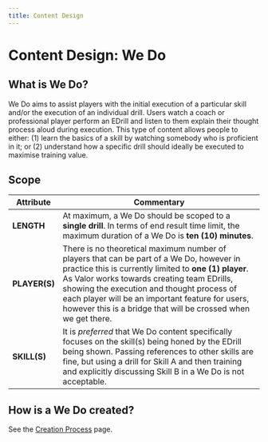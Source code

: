 ```yaml
---
title: Content Design
---
```


# Content Design: We Do

## What is We Do?

We Do aims to assist players with the initial execution of a particular skill and/or the execution of an individual drill. Users watch a coach or professional player perform an EDrill and listen to them explain their thought process aloud during execution. This type of content allows people to either: (1) learn the basics of a skill by watching somebody who is proficient in it; or (2) understand how a specific drill should ideally be executed to maximise training value.

## Scope

| Attribute     | Commentary                                                                                                                                                                                                                                                                                                                                                          |
| ------------- | ------------------------------------------------------------------------------------------------------------------------------------------------------------------------------------------------------------------------------------------------------------------------------------------------------------------------------------------------------------------- |
| **LENGTH**    | At maximum, a We Do should be scoped to a **single drill**. In terms of end result time limit, the maximum duration of a We Do is **ten (10) minutes**.                                                                                                                                                                                                             |
| **PLAYER(S)** | There is no theoretical maximum number of players that can be part of a We Do, however in practice this is currently limited to **one (1) player**. As Valor works towards creating team EDrills, showing the execution and thought process of each player will be an important feature for users, however this is a bridge that will be crossed when we get there. |
| **SKILL(S)**  | It is _preferred_ that We Do content specifically focuses on the skill(s) being honed by the EDrill being shown. Passing references to other skills are fine, but using a drill for Skill A and then training and explicitly discussing Skill B in a We Do is not acceptable.                                                                                       |

## How is a We Do created?

See the [Creation Process](creation-process.md) page.
